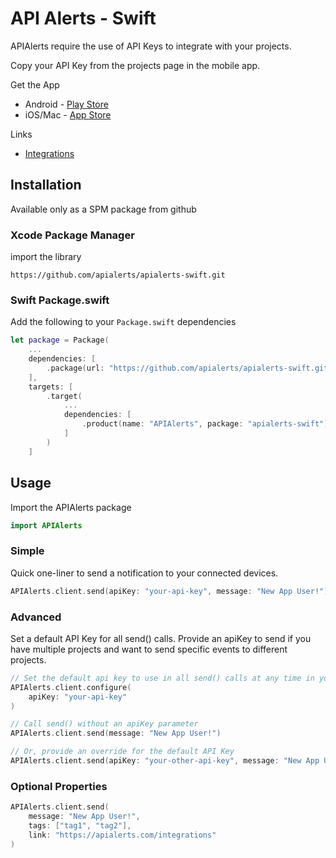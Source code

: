 # API Alerts - Swift

APIAlerts require the use of API Keys to integrate with your projects.

Copy your API Key from the projects page in the mobile app.

Get the App
- Android - [Play Store](https://play.google.com/store/apps/details?id=com.apialerts)
- iOS/Mac - [App Store](https://apps.apple.com/us/app/magpie-api-alerts/id6476410789)

Links
- [Integrations](https://apialerts.com/integrations)

## Installation

Available only as a SPM package from github

### Xcode Package Manager

import the library
```
https://github.com/apialerts/apialerts-swift.git
```

### Swift Package.swift

Add the following to your `Package.swift` dependencies

```swift
let package = Package(
    ...
    dependencies: [
        .package(url: "https://github.com/apialerts/apialerts-swift.git", exact: "1.0.1")
    ],
    targets: [
        .target(
            ...
            dependencies: [
                .product(name: "APIAlerts", package: "apialerts-swift"),
            ]
        )
    ]
```

## Usage

Import the APIAlerts package

```swift
import APIAlerts
```

### Simple

Quick one-liner to send a notification to your connected devices.

```swift
APIAlerts.client.send(apiKey: "your-api-key", message: "New App User!")
```

### Advanced

Set a default API Key for all send() calls.
Provide an apiKey to send if you have multiple projects and want to send specific events to different projects.

```swift
// Set the default api key to use in all send() calls at any time in your app
APIAlerts.client.configure(
    apiKey: "your-api-key"
)

// Call send() without an apiKey parameter
APIAlerts.client.send(message: "New App User!")

// Or, provide an override for the default API Key
APIAlerts.client.send(apiKey: "your-other-api-key", message: "New App User!")
```

### Optional Properties
```swift
APIAlerts.client.send(
    message: "New App User!",
    tags: ["tag1", "tag2"],
    link: "https://apialerts.com/integrations"
)
```

